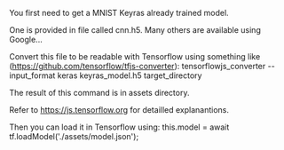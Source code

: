 You first need to get a MNIST Keyras already trained model.

One is provided in file called cnn.h5. Many others are available using Google...

Convert this file to be readable with Tensorflow using something like (https://github.com/tensorflow/tfjs-converter):
tensorflowjs_converter --input_format keras keyras_model.h5 target_directory

The result of this command is in assets directory.

Refer to https://js.tensorflow.org for detailled explanantions.

Then you can load it in Tensorflow using:
this.model = await tf.loadModel('./assets/model.json');